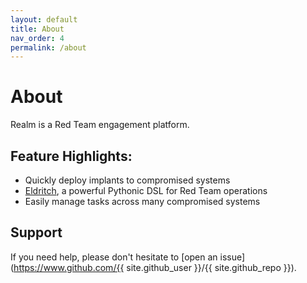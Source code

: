 ```yaml
---
layout: default
title: About
nav_order: 4
permalink: /about
---
```


# About
Realm is a Red Team engagement platform.

## Feature Highlights:
* Quickly deploy implants to compromised systems
* [Eldritch](/user-guide/eldritch), a powerful Pythonic DSL for Red Team operations
* Easily manage tasks across many compromised systems


## Support

If you need help, please don't hesitate to [open an issue](https://www.github.com/{{ site.github_user }}/{{ site.github_repo }}).

